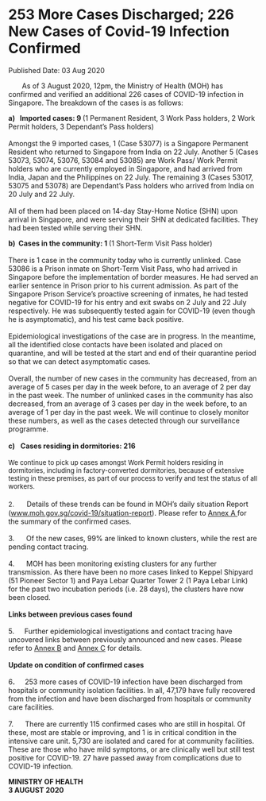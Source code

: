 <html>
    <meta http-equiv="Content-Type" content="text/html; charset=utf-8"/>
    <meta charset="utf-8"/>
    <title>253 More Cases Discharged; 226 New Cases of Covid-19 Infection Confirmed</title>
    <body><h1>253 More Cases Discharged; 226 New Cases of Covid-19 Infection Confirmed</h1>
    <p>Published Date: 03 Aug 2020</p> <p>&nbsp; &nbsp; &nbsp; &nbsp;As of 3 August 2020, 12pm, the Ministry of Health (MOH) has confirmed and verified an additional 226 cases of COVID-19 infection in Singapore. The breakdown of the cases is as follows:</p> <p><strong>a)&nbsp; &nbsp;Imported cases: 9 </strong>(1 Permanent Resident, 3 Work Pass holders, 2 Work Permit holders, 3 Dependant’s Pass holders) <br><br>Amongst the 9 imported cases, 1 (Case 53077) is a Singapore Permanent Resident who returned to Singapore from India on 22 July. Another 5 (Cases 53073, 53074, 53076, 53084 and 53085) are Work Pass/ Work Permit holders who are currently employed in Singapore, and had arrived from India, Japan and the Philippines on 22 July. The remaining 3 (Cases 53017, 53075 and 53078) are Dependant’s Pass holders who arrived from India on 20 July and 22 July.&nbsp;<br><br>All of them had been placed on 14-day Stay-Home Notice (SHN) upon arrival in Singapore, and were serving their SHN at dedicated facilities. They had been tested while serving their SHN.</p><p><p><strong>b)&nbsp; Cases in the community: 1 </strong>(1 Short-Term Visit Pass holder) <br><br>There is 1 case in the community today who is currently unlinked. Case 53086 is a Prison inmate on Short-Term Visit Pass, who had arrived in Singapore before the implementation of border measures. He had served an earlier sentence in Prison prior to his current admission. As part of the Singapore Prison Service’s proactive screening of inmates, he had tested negative for COVID-19 for his entry and exit swabs on 2 July and 22 July respectively. He was subsequently tested again for COVID-19 (even though he is asymptomatic), and his test came back positive. <br><br>Epidemiological investigations of the case are in progress. In the meantime, all the identified close contacts have been isolated and placed on quarantine, and will be tested at the start and end of their quarantine period so that we can detect asymptomatic cases. <br><br>Overall, the number of new cases in the community has decreased, from an average of 5 cases per day in the week before, to an average of 2 per day in the past week. The number of unlinked cases in the community has also decreased, from an average of 3 cases per day in the week before, to an average of 1 per day in the past week.&nbsp;We will continue to closely monitor these numbers, as well as the cases detected through our surveillance programme.&nbsp;<br><br><strong>c)&nbsp;</strong> &nbsp;<strong>Cases residing in dormitories: 216&nbsp;&nbsp;<br><br><span style="font-size: 13px;"></span></strong><span style="font-size: 13px;"><span style="font-size: 13px;">We continue to pick up cases amongst Work Permit holders residing in dormitories, including in factory-converted dormitories, because of extensive testing in these premises, as part of our process to verify and test the status of all workers.&nbsp;<br><br></span></span><span style="font-size: 18px;"><span style="font-size: 13px;">2.</span>&nbsp; &nbsp; &nbsp;</span>Details of these trends can be found in MOH’s daily situation Report (<a href="http://www.moh.gov.sg/covid-19/situation-report">www.moh.gov.sg/covid-19/situation-report</a>). Please refer to <u><u><a href="/docs/librariesprovider5/default-document-library/annex-a727e587a39e2418fbe8afcc180335cf7.pdf?sfvrsn=ee62b3b8_0">Annex A</a>&nbsp;</u></u>for the summary of the confirmed cases. <br><br>3.&nbsp; &nbsp; &nbsp; Of the new cases, 99% are linked to known clusters, while the rest are pending contact tracing. <br><br>4.&nbsp; &nbsp; &nbsp; MOH has been monitoring existing clusters for any further transmission. As there have been no more cases linked to Keppel Shipyard (51 Pioneer Sector 1) and Paya Lebar Quarter Tower 2 (1 Paya Lebar Link) for the past two incubation periods (i.e. 28 days), the clusters have now been closed.&nbsp;<br><br><strong>Links between previous cases found&nbsp;<br><br></strong>5.&nbsp;<strong> &nbsp; &nbsp;&nbsp;</strong>Further epidemiological investigations and contact tracing have uncovered links between previously announced and new cases. Please refer to <u><a href="/docs/librariesprovider5/default-document-library/annex-b2474f455a3d147bcbfe7433277c68d43.pdf?sfvrsn=eedddb21_0" title="Annex B">Annex B</a></u> and <u><a href="/docs/librariesprovider5/default-document-library/annex-c2ee7a1362cac4c96a85b568d82a80b67.pdf?sfvrsn=4dbaddb_0" title="Annex C">Annex C</a></u> for details.&nbsp;<br><br><strong>Update on condition of confirmed cases&nbsp;<br><br></strong>6<strong>.&nbsp; &nbsp; &nbsp;&nbsp;</strong>253 more cases of COVID-19 infection have been discharged from hospitals or community isolation facilities. In all, 47,179 have fully recovered from the infection and have been discharged from hospitals or community care facilities. <br><br>7.&nbsp; &nbsp; &nbsp; There are currently 115 confirmed cases who are still in hospital. Of these, most are stable or improving, and 1 is in critical condition in the intensive care unit. 5,730 are isolated and cared for at community facilities. These are those who have mild symptoms, or are clinically well but still test positive for COVID-19. 27 have passed away from complications due to COVID-19 infection.<br></p></p> <div> <p><strong>MINISTRY OF HEALTH<br></strong><strong>3 AUGUST 2020</strong></p> <p>&nbsp;</p> </div></body>
</html>
